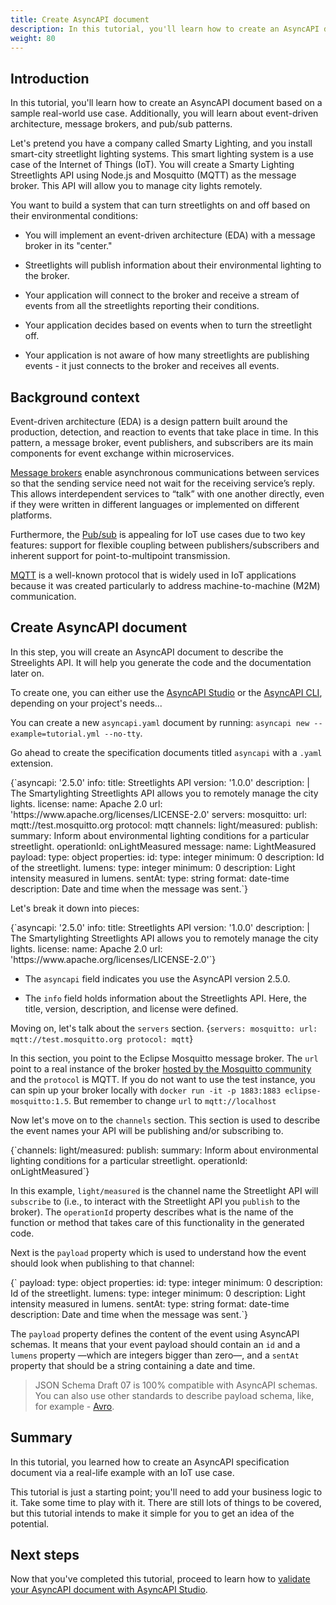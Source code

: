 ```yaml
---
title: Create AsyncAPI document
description: In this tutorial, you'll learn how to create an AsyncAPI document.
weight: 80
---
```


## Introduction

In this tutorial, you'll learn how to create an AsyncAPI document based on a sample real-world use case. Additionally, you will learn about event-driven architecture, message brokers, and pub/sub patterns.

Let's pretend you have a company called Smarty Lighting, and you install smart-city streetlight lighting systems. This smart lighting system is a use case of the Internet of Things (IoT). You will create a Smarty Lighting Streetlights API using Node.js and Mosquitto (MQTT) as the message broker. This API will allow you to manage city lights remotely.

You want to build a system that can turn streetlights on and off based on their environmental conditions:

- You will implement an event-driven architecture (EDA) with a message broker in its "center."

- Streetlights will publish information about their environmental lighting to the broker.

- Your application will connect to the broker and receive a stream of events from all the streetlights reporting their conditions.

- Your application decides based on events when to turn the streetlight off.

- Your application is not aware of how many streetlights are publishing events - it just connects to the broker and receives all events.

## Background context

Event-driven architecture (EDA) is a design pattern built around the production, detection, and reaction to events that take place in time. In this pattern, a message broker, event publishers, and subscribers are its main components for event exchange within microservices.

[Message brokers](/docs/tutorials/getting-started/event-driven-architectures#message-broker) enable asynchronous communications between services so that the sending service need not wait for the receiving service’s reply. This allows interdependent services to “talk” with one another directly, even if they were written in different languages or implemented on different platforms.

Furthermore, the [Pub/sub](/docs/tutorials/getting-started/event-driven-architectures#publishersubscriber) is appealing for IoT use cases due to two key features: support for flexible coupling between publishers/subscribers and inherent support for point-to-multipoint transmission.

[MQTT](https://mqtt.org/) is a well-known protocol that is widely used in IoT applications because it was created particularly to address machine-to-machine (M2M) communication.

## Create AsyncAPI document

In this step, you will create an AsyncAPI document to describe the Streelights API. It will help you generate the code and the documentation later on.

To create one, you can either use the [AsyncAPI Studio](https://studio.asyncapi.com) or the [AsyncAPI CLI](https://github.com/asyncapi/cli), depending on your project's needs...

<Remember>

You can create a new `asyncapi.yaml` document by running:
`asyncapi new --example=tutorial.yml --no-tty`.

</Remember>

Go ahead to create the specification documents titled `asyncapi` with a `.yaml` extension.

<CodeBlock>
{`asyncapi: '2.5.0'
info:
  title: Streetlights API
  version: '1.0.0'
  description: |
    The Smartylighting Streetlights API allows you
    to remotely manage the city lights.
  license:
    name: Apache 2.0
    url: 'https://www.apache.org/licenses/LICENSE-2.0'
servers:
  mosquitto:
    url: mqtt://test.mosquitto.org
    protocol: mqtt
channels:
  light/measured:
    publish:
      summary: Inform about environmental lighting conditions for a particular streetlight.
      operationId: onLightMeasured
      message:
        name: LightMeasured
        payload:
          type: object
          properties:
            id:
              type: integer
              minimum: 0
              description: Id of the streetlight.
            lumens:
              type: integer
              minimum: 0
              description: Light intensity measured in lumens.
            sentAt:
              type: string
              format: date-time
              description: Date and time when the message was sent.`}
</CodeBlock>

Let's break it down into pieces:

<CodeBlock>
{`asyncapi: '2.5.0'
info:
  title: Streetlights API
  version: '1.0.0'
  description: |
    The Smartylighting Streetlights API allows you
    to remotely manage the city lights.
  license:
    name: Apache 2.0
    url: 'https://www.apache.org/licenses/LICENSE-2.0'`}
</CodeBlock>

- The `asyncapi` field indicates you use the AsyncAPI version 2.5.0.

- The `info` field holds information about the Streetlights API. Here, the title, version, description, and license were defined.

Moving on, let's talk about the `servers` section.
<CodeBlock>
{`servers:
  mosquitto:
    url: mqtt://test.mosquitto.org
    protocol: mqtt`}
</CodeBlock>

In this section, you point to the Eclipse Mosquitto message broker. The `url` point to a real instance of the broker [hosted by the Mosquitto community](https://test.mosquitto.org/) and the `protocol` is MQTT. If you do not want to use the test instance, you can spin up your broker locally with `docker run -it -p 1883:1883 eclipse-mosquitto:1.5`. But remember to change `url` to `mqtt://localhost`

Now let's move on to the `channels` section. This section is used to describe the event names your API will be publishing and/or subscribing to.

<CodeBlock>
{`channels:
  light/measured:
    publish:
      summary: Inform about environmental lighting conditions for a particular streetlight.
      operationId: onLightMeasured`}
</CodeBlock>

In this example, `light/measured` is the channel name the Streetlight API will `subscribe` to (i.e., to interact with the Streetlight API you `publish` to the broker). The `operationId` property describes what is the name of the function or method that takes care of this functionality in the generated code.

Next is the `payload` property which is used to understand how the event should look when publishing to that channel:

<CodeBlock>
{`      payload:
        type: object
        properties:
          id:
            type: integer
            minimum: 0
            description: Id of the streetlight.
          lumens:
            type: integer
            minimum: 0
            description: Light intensity measured in lumens.
          sentAt:
            type: string
            format: date-time
            description: Date and time when the message was sent.`}
</CodeBlock>

The `payload` property defines the content of the event using AsyncAPI schemas. It means that your event payload should contain an `id` and a `lumens` property —which are integers bigger than zero—, and a `sentAt` property that should be a string containing a date and time.

> JSON Schema Draft 07 is 100% compatible with AsyncAPI schemas. You can also use other standards to describe payload schema, like, for example - [Avro](https://github.com/asyncapi/avro-schema-parser#usage).

## Summary

In this tutorial, you learned how to create an AsyncAPI specification document via a real-life example with an IoT use case.

This tutorial is just a starting point; you'll need to add your business logic to it. Take some time to play with it. There are still lots of things to be covered, but this tutorial intends to make it simple for you to get an idea of the potential.

## Next steps

Now that you've completed this tutorial, proceed to learn how to [validate your AsyncAPI document with AsyncAPI Studio](https://www.asyncapi.com/docs/tutorials/studio-document-validation).
